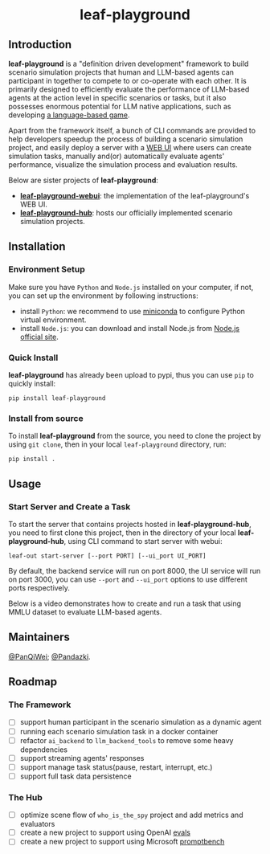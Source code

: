 <h1>
  <p align="center">
    <strong>leaf-playground</strong>
  </p>
</h1>

## Introduction

**leaf-playground** is a "definition driven development" framework to build scenario simulation projects that human and LLM-based agents can participant in together to compete to or co-operate with each other. It is primarily designed to efficiently evaluate the performance of LLM-based agents at the action level in specific scenarios or tasks, but it also possesses enormous potential for LLM native applications, such as developing [a language-based game](https://github.com/LLM-Evaluation-s-Always-Fatiguing/leaf-playground-hub/tree/main/who_is_the_spy).

Apart from the framework itself, a bunch of CLI commands are provided to help developers speedup the process of building a scenario simulation project, and easily deploy a server with a [WEB UI](https://github.com/LLM-Evaluation-s-Always-Fatiguing/leaf-playground-webui) where users can create simulation tasks, manually and(or) automatically evaluate agents' performance, visualize the simulation process and evaluation results.

Below are sister projects of **leaf-playground**:
- [**leaf-playground-webui**](https://github.com/LLM-Evaluation-s-Always-Fatiguing/leaf-playground-webui): the implementation of the leaf-playground's WEB UI.
- [**leaf-playground-hub**](https://github.com/LLM-Evaluation-s-Always-Fatiguing/leaf-playground-hub): hosts our officially implemented scenario simulation projects.

## Installation

### Environment Setup

Make sure you have `Python` and `Node.js` installed on your computer, if not, you can set up the environment by following instructions:
- install `Python`: we recommend to use [miniconda](https://docs.conda.io/projects/miniconda/en/latest/miniconda-install.html) to configure Python virtual environment.
- install `Node.js`: you can download and install Node.js from [Node.js official site](https://nodejs.org/en).

### Quick Install
**leaf-playground** has already been upload to pypi, thus you can use `pip` to quickly install:
```shell
pip install leaf-playground
```

### Install from source
To install **leaf-playground** from the source, you need to clone the project by using `git clone`, then in your local `leaf-playground` directory, run:
```shell
pip install .
```

## Usage

### Start Server and Create a Task

To start the server that contains projects hosted in **leaf-playground-hub**, you need to first clone this project, then in the directory of your local **leaf-playground-hub**, using CLI command to start server with webui:
```shell
leaf-out start-server [--port PORT] [--ui_port UI_PORT]
```

By default, the backend service will run on port 8000, the UI service will run on port 3000, you can use `--port` and `--ui_port` options to use different ports respectively.

Below is a video demonstrates how to create and run a task that using MMLU dataset to evaluate LLM-based agents.

## Maintainers

[@PanQiWei](https://github.com/panqiwei); [@Pandazki](https://github.com/pandazki).

## Roadmap

### The Framework

- [ ] support human participant in the scenario simulation as a dynamic agent
- [ ] running each scenario simulation task in a docker container
- [ ] refactor `ai_backend` to `llm_backend_tools` to remove some heavy dependencies
- [ ] support streaming agents' responses
- [ ] support manage task status(pause, restart, interrupt, etc.)
- [ ] support full task data persistence

### The Hub

- [ ] optimize scene flow of `who_is_the_spy` project and add metrics and evaluators
- [ ] create a new project to support using OpenAI [evals](https://github.com/openai/evals)
- [ ] create a new project to support using Microsoft [promptbench](https://github.com/microsoft/promptbench)
